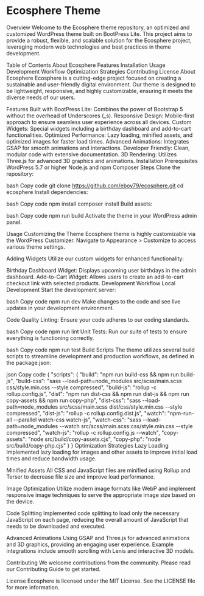 <h1>Ecosphere Theme</h1>

Overview
Welcome to the Ecosphere theme repository, an optimized and customized WordPress theme built on BootPress Lite. This project aims to provide a robust, flexible, and scalable solution for the Ecosphere project, leveraging modern web technologies and best practices in theme development.

Table of Contents
About Ecosphere
Features
Installation
Usage
Development Workflow
Optimization Strategies
Contributing
License
About Ecosphere
Ecosphere is a cutting-edge project focused on creating a sustainable and user-friendly digital environment. Our theme is designed to be lightweight, responsive, and highly customizable, ensuring it meets the diverse needs of our users.

Features
Built with BootPress Lite: Combines the power of Bootstrap 5 without the overhead of Underscores (_s).
Responsive Design: Mobile-first approach to ensure seamless user experience across all devices.
Custom Widgets: Special widgets including a birthday dashboard and add-to-cart functionalities.
Optimized Performance: Lazy loading, minified assets, and optimized images for faster load times.
Advanced Animations: Integrates GSAP for smooth animations and interactions.
Developer Friendly: Clean, modular code with extensive documentation.
3D Rendering: Utilizes Three.js for advanced 3D graphics and animations.
Installation
Prerequisites
WordPress 5.7 or higher
Node.js and npm
Composer
Steps
Clone the repository:

bash
Copy code
git clone https://github.com/eboy79/ecosphere.git
cd ecosphere
Install dependencies:

bash
Copy code
npm install
composer install
Build assets:

bash
Copy code
npm run build
Activate the theme in your WordPress admin panel.

Usage
Customizing the Theme
Ecosphere theme is highly customizable via the WordPress Customizer. Navigate to Appearance > Customize to access various theme settings.

Adding Widgets
Utilize our custom widgets for enhanced functionality:

Birthday Dashboard Widget: Displays upcoming user birthdays in the admin dashboard.
Add-to-Cart Widget: Allows users to create an add-to-cart checkout link with selected products.
Development Workflow
Local Development
Start the development server:

bash
Copy code
npm run dev
Make changes to the code and see live updates in your development environment.

Code Quality
Linting: Ensure your code adheres to our coding standards.

bash
Copy code
npm run lint
Unit Tests: Run our suite of tests to ensure everything is functioning correctly.

bash
Copy code
npm run test
Build Scripts
The theme utilizes several build scripts to streamline development and production workflows, as defined in the package.json:

json
Copy code
{
  "scripts": {
    "build": "npm run build-css && npm run build-js",
    "build-css": "sass --load-path=node_modules src/scss/main.scss css/style.min.css --style compressed",
    "build-js": "rollup -c rollup.config.js",
    "dist": "npm run dist-css && npm run dist-js && npm run copy-assets && npm run copy-php",
    "dist-css": "sass --load-path=node_modules src/scss/main.scss dist/css/style.min.css --style compressed",
    "dist-js": "rollup -c rollup.config.dist.js",
    "watch": "npm-run-all --parallel watch-css watch-js",
    "watch-css": "sass --load-path=node_modules --watch src/scss/main.scss:css/style.min.css --style compressed",
    "watch-js": "rollup -c rollup.config.js --watch",
    "copy-assets": "node src/build/copy-assets.cjs",
    "copy-php": "node src/build/copy-php.cjs"
  }
}
Optimization Strategies
Lazy Loading
Implemented lazy loading for images and other assets to improve initial load times and reduce bandwidth usage.

Minified Assets
All CSS and JavaScript files are minified using Rollup and Terser to decrease file size and improve load performance.

Image Optimization
Utilize modern image formats like WebP and implement responsive image techniques to serve the appropriate image size based on the device.

Code Splitting
Implemented code splitting to load only the necessary JavaScript on each page, reducing the overall amount of JavaScript that needs to be downloaded and executed.

Advanced Animations
Using GSAP and Three.js for advanced animations and 3D graphics, providing an engaging user experience. Example integrations include smooth scrolling with Lenis and interactive 3D models.

Contributing
We welcome contributions from the community. Please read our Contributing Guide to get started.

License
Ecosphere is licensed under the MIT License. See the LICENSE file for more information.
